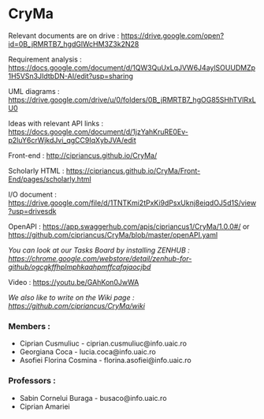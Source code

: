 # CryMa 

Relevant documents are on drive :  https://drive.google.com/open?id=0B_jRMRTB7_hgdGlWcHM3Z3k2N28

Requirement analysis : https://docs.google.com/document/d/1QW3QuUxLqJVW6J4aylSOUUDMZp1H5VSn3JIdtbDN-AI/edit?usp=sharing

UML diagrams : https://drive.google.com/drive/u/0/folders/0B_jRMRTB7_hgOG85SHhTVlRxLU0

Ideas with relevant API links : https://docs.google.com/document/d/1jzYahKruRE0Ev-p2luY6crWjkdJvi_qgCC9IqXybJVA/edit

Front-end : http://cipriancus.github.io/CryMa/

Scholarly HTML : https://cipriancus.github.io/CryMa/Front-End/pages/scholarly.html

I/O document : https://drive.google.com/file/d/1TNTKmi2tPxKi9dPsxUknj8eiqdOJ5d1S/view?usp=drivesdk 

OpenAPI : https://app.swaggerhub.com/apis/cipriancus1/CryMa/1.0.0#/ or https://github.com/cipriancus/CryMa/blob/master/openAPI.yaml

*You can look at our Tasks Board by installing ZENHUB : https://chrome.google.com/webstore/detail/zenhub-for-github/ogcgkffhplmphkaahpmffcafajaocjbd*

Video : https://youtu.be/GAhKon0JwWA

*We also like to write on the Wiki page : https://github.com/cipriancus/CryMa/wiki*

<h3>Members :</h3>

<ul>
  <li>Ciprian Cusmuliuc - ciprian.cusmuliuc@info.uaic.ro </li>
  <li>Georgiana Coca - lucia.coca@info.uaic.ro</li>
  <li>Asofiei Florina Cosmina - florina.asofiei@info.uaic.ro</li>
</ul>

<h3>Professors :</h3>

<ul>
  <li>Sabin Cornelui Buraga - busaco@info.uaic.ro</li>
  <li>Ciprian Amariei </li>
</ul>
